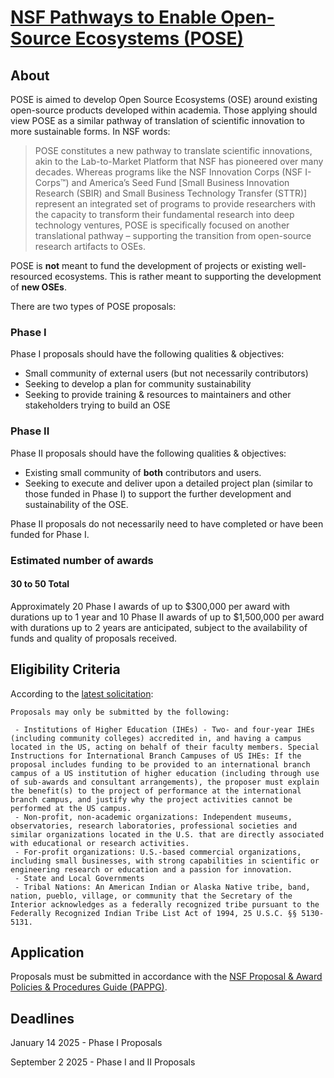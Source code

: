 # [NSF Pathways to Enable Open-Source Ecosystems (POSE)](https://new.nsf.gov/funding/opportunities/pose-pathways-enable-open-source-ecosystems)

## About

POSE is aimed to develop Open Source Ecosystems (OSE) around existing open-source products developed within academia. Those applying should view POSE as a similar pathway of translation of scientific innovation to more sustainable forms. In NSF words:

> POSE constitutes a new pathway to translate scientific innovations, akin to the Lab-to-Market Platform that NSF has pioneered over many decades. Whereas programs like the NSF Innovation Corps (NSF I-Corps™) and America’s Seed Fund [Small Business Innovation Research (SBIR) and Small Business Technology Transfer (STTR)] represent an integrated set of programs to provide researchers with the capacity to transform their fundamental research into deep technology ventures, POSE is specifically focused on another translational pathway – supporting the transition from open-source research artifacts to OSEs.

POSE is **not** meant to fund the development of projects or existing well-resourced ecosystems. This is rather meant to supporting the development of **new OSEs**.

There are two types of POSE proposals:

### Phase I

Phase I proposals should have the following qualities & objectives:

- Small community of external users (but not necessarily contributors)
- Seeking to develop a plan for community sustainability
- Seeking to provide training & resources to maintainers and other stakeholders trying to build an OSE

### Phase II

Phase II proposals should have the following qualities & objectives:

- Existing small community of **both** contributors and users.
- Seeking to execute and deliver upon a detailed project plan (similar to those funded in Phase I) to support the further development and sustainability of the OSE.

Phase II proposals do not necessarily need to have completed or have been funded for Phase I.

### Estimated number of awards

#### 30 to 50 Total

Approximately 20 Phase I awards of up to $300,000 per award with durations up to 1 year and 10 Phase II awards of up to $1,500,000 per award with durations up to 2 years are anticipated, subject to the availability of funds and quality of proposals received.

## Eligibility Criteria

According to the [latest solicitation](https://new.nsf.gov/funding/opportunities/pose-pathways-enable-open-source-ecosystems/nsf24-606/solicitation#elig):

    Proposals may only be submitted by the following:

     - Institutions of Higher Education (IHEs) - Two- and four-year IHEs (including community colleges) accredited in, and having a campus located in the US, acting on behalf of their faculty members. Special Instructions for International Branch Campuses of US IHEs: If the proposal includes funding to be provided to an international branch campus of a US institution of higher education (including through use of sub-awards and consultant arrangements), the proposer must explain the benefit(s) to the project of performance at the international branch campus, and justify why the project activities cannot be performed at the US campus.
     - Non-profit, non-academic organizations: Independent museums, observatories, research laboratories, professional societies and similar organizations located in the U.S. that are directly associated with educational or research activities.
     - For-profit organizations: U.S.-based commercial organizations, including small businesses, with strong capabilities in scientific or engineering research or education and a passion for innovation.
     - State and Local Governments
     - Tribal Nations: An American Indian or Alaska Native tribe, band, nation, pueblo, village, or community that the Secretary of the Interior acknowledges as a federally recognized tribe pursuant to the Federally Recognized Indian Tribe List Act of 1994, 25 U.S.C. §§ 5130-5131.

## Application

Proposals must be submitted in accordance with the [NSF Proposal & Award Policies & Procedures Guide (PAPPG)](https://new.nsf.gov/policies/pappg).

## Deadlines

January 14 2025 - Phase I Proposals

September 2 2025 - Phase I and II Proposals
